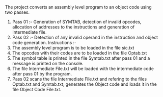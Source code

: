 The project converts an assembly level program to an object code using two passes.
1) Pass 01 :- Generation of SYMTAB, detection of invalid opcodes, allocation of addresses to the instructions and generation of Intermediate file.
2) Pass 02 :- Detection of any invalid operand in the instruction and object code generation.
Instructions :-
1) The assembly level program is to be loaded in the file sic.txt
2) The opcodes with their codes are to be loaded in the file Optab.txt
3) The symbol table is printed in the file Symtab.txt after pass 01 and a message is printed on the console.
4) The file Intermediate File.txt will be loaded with the intermediate code after pass 01 by the program.
5) Pass 02 scans the file Intermediate File.txt and refering to the files Optab.txt and Symtab.txt, generates the Object code and loads it in the file Object Code File.txt.
